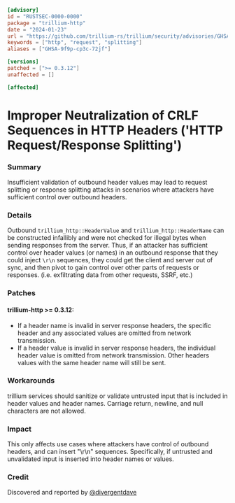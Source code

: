 ```toml
[advisory]
id = "RUSTSEC-0000-0000"
package = "trillium-http"
date = "2024-01-23"
url = "https://github.com/trillium-rs/trillium/security/advisories/GHSA-9f9p-cp3c-72jf"
keywords = ["http", "request", "splitting"]
aliases = ["GHSA-9f9p-cp3c-72jf"]

[versions]
patched = [">= 0.3.12"]
unaffected = []

[affected]
```

# Improper Neutralization of CRLF Sequences in HTTP Headers ('HTTP Request/Response Splitting')

### Summary
Insufficient validation of outbound header values may lead to request splitting or response splitting attacks in scenarios where attackers have sufficient control over outbound headers.

### Details
Outbound `trillium_http::HeaderValue` and `trillium_http::HeaderName` can be constructed infallibly and were not checked for illegal bytes when sending responses from the server. Thus, if an attacker has sufficient control over header values (or names) in an outbound response that they could inject `\r\n` sequences, they could get the client and server out of sync, and then pivot to gain control over other parts of requests or responses. (i.e. exfiltrating data from other requests, SSRF, etc.)

### Patches

#### trillium-http >= 0.3.12:
* If a header name is invalid in server response headers, the specific header and any associated values are omitted from network transmission.
* If a header value is invalid in server response headers, the individual header value is omitted from network transmission. Other headers values with the same header name will still be sent.

### Workarounds

trillium services should sanitize or validate untrusted input that is included in header values and header names. Carriage return, newline, and null characters are not allowed.

### Impact

This only affects use cases where attackers have control of outbound headers, and can insert "\r\n" sequences. Specifically, if untrusted and unvalidated input is inserted into header names or values.

### Credit

Discovered and reported by [@divergentdave](https://github.com/divergentdave)

